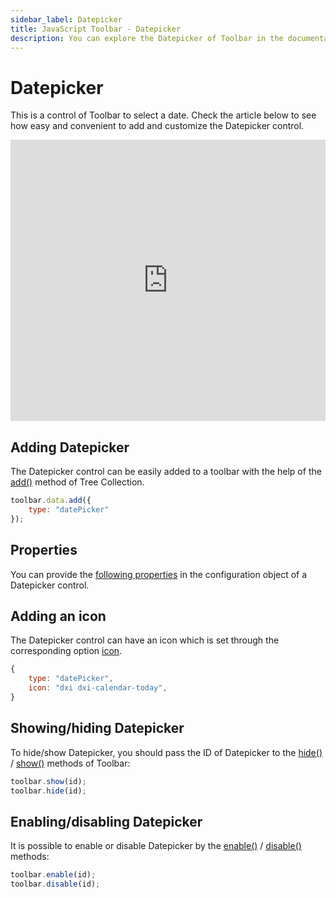 ```yaml
---
sidebar_label: Datepicker
title: JavaScript Toolbar - Datepicker
description: You can explore the Datepicker of Toolbar in the documentation of the DHTMLX JavaScript UI library. Browse developer guides and API reference, try out code examples and live demos, and download a free 30-day evaluation version of DHTMLX Suite.
---
```


# Datepicker

This is a control of Toolbar to select a date. Check the article below to see how easy and convenient to add and customize the Datepicker control.

<iframe src="https://snippet.dhtmlx.com/3rotluou?mode=js" frameborder="0" class="snippet_iframe" width="100%" height="450"></iframe>

## Adding Datepicker

The Datepicker control can be easily added to a toolbar with the help of the [add()](tree_collection/api/treecollection_add_method.md) method of Tree Collection.

~~~js
toolbar.data.add({
    type: "datePicker"
});
~~~

## Properties

You can provide the [following properties](toolbar/api/api_datepicker_properties.md) in the configuration object of a Datepicker control.

## Adding an icon

The Datepicker control can have an icon which is set through the corresponding option [icon](toolbar/customization.md).

~~~js
{
    type: "datePicker",
    icon: "dxi dxi-calendar-today",
}
~~~

## Showing/hiding Datepicker

To hide/show Datepicker, you should pass the ID of Datepicker to the [hide()](toolbar/api/toolbar_hide_method.md) / [show()](toolbar/api/toolbar_show_method.md) methods of Toolbar:

~~~js
toolbar.show(id);
toolbar.hide(id);
~~~

## Enabling/disabling Datepicker

It is possible to enable or disable Datepicker by the [enable()](toolbar/api/toolbar_enable_method.md) / [disable()](toolbar/api/toolbar_disable_method.md) methods:

~~~js
toolbar.enable(id);
toolbar.disable(id);
~~~
